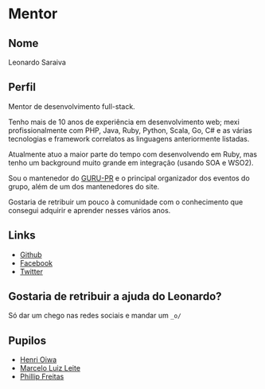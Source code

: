 # Mentor

## Nome

Leonardo Saraiva

## Perfil

Mentor de desenvolvimento full-stack.

Tenho mais de 10 anos de experiência em desenvolvimento web; mexi profissionalmente com PHP, Java, Ruby, Python, Scala, Go, C# e as várias tecnologias e framework correlatos as linguagens anteriormente listadas.

Atualmente atuo a maior parte do tempo com desenvolvendo em Ruby, mas tenho um background muito grande em integração (usando SOA e WSO2).

Sou o mantenedor do [GURU-PR](http://gurupr.org) e o principal organizador dos eventos do grupo, além de um dos mantenedores do site.

Gostaria de retribuir um pouco à comunidade com o conhecimento que consegui adquirir e aprender nesses vários anos.


## Links

* [Github](https://github.com/vyper)
* [Facebook](https://www.facebook.com/leonardo.saraiva.169)
* [Twitter](https://twitter.com/vyper)

## Gostaria de retribuir a ajuda do Leonardo?

Só dar um chego nas redes sociais e mandar um `_o/`

## Pupilos
- [Henri Oiwa](/profiles/pupils/profiles/HenriOiwa.md)
- [Marcelo Luiz Leite](/profiles/pupils/profiles/marceloluizleite.md)
- [Phillip Freitas](/profiles/pupils/profiles/PhillipFreitas.md)
